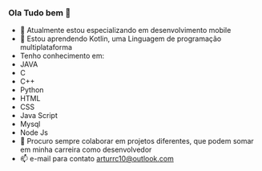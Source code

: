 ### Ola Tudo bem 👋

- 🔭 Atualmente estou especializando em desenvolvimento mobile
- 🌱 Estou aprendendo Kotlin, uma Linguagem de programação multiplataforma 
-   Tenho conhecimento em:
-   JAVA
-   C
-   C++
-   Python
-   HTML 
-   CSS
-   Java Script
-   Mysql
-   Node Js
- 👯 Procuro sempre colaborar em projetos diferentes, que podem somar em minha carreira como desenvolvedor
- 📫 e-mail para contato arturrc10@outlook.com
